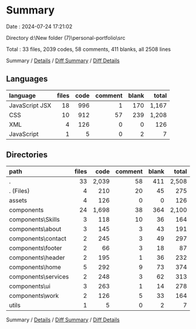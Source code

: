 # Summary

Date : 2024-07-24 17:21:02

Directory d:\\New folder (7)\\personal-portfolio\\src

Total : 33 files,  2039 codes, 58 comments, 411 blanks, all 2508 lines

Summary / [Details](details.md) / [Diff Summary](diff.md) / [Diff Details](diff-details.md)

## Languages
| language | files | code | comment | blank | total |
| :--- | ---: | ---: | ---: | ---: | ---: |
| JavaScript JSX | 18 | 996 | 1 | 170 | 1,167 |
| CSS | 10 | 912 | 57 | 239 | 1,208 |
| XML | 4 | 126 | 0 | 0 | 126 |
| JavaScript | 1 | 5 | 0 | 2 | 7 |

## Directories
| path | files | code | comment | blank | total |
| :--- | ---: | ---: | ---: | ---: | ---: |
| . | 33 | 2,039 | 58 | 411 | 2,508 |
| . (Files) | 4 | 210 | 20 | 45 | 275 |
| assets | 4 | 126 | 0 | 0 | 126 |
| components | 24 | 1,698 | 38 | 364 | 2,100 |
| components\\Skills | 3 | 118 | 10 | 36 | 164 |
| components\\about | 3 | 145 | 3 | 43 | 191 |
| components\\contact | 2 | 245 | 3 | 49 | 297 |
| components\\footer | 2 | 66 | 3 | 18 | 87 |
| components\\header | 2 | 195 | 1 | 36 | 232 |
| components\\home | 5 | 292 | 9 | 73 | 374 |
| components\\services | 2 | 248 | 3 | 62 | 313 |
| components\\ui | 3 | 263 | 1 | 14 | 278 |
| components\\work | 2 | 126 | 5 | 33 | 164 |
| utils | 1 | 5 | 0 | 2 | 7 |

Summary / [Details](details.md) / [Diff Summary](diff.md) / [Diff Details](diff-details.md)